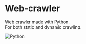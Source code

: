 # Web-crawler
Web crawler made with Python.  
For both static and dynamic crawling.  

![Python](https://img.shields.io/badge/python-3670A0?style=for-the-badge&logo=python&logoColor=ffdd54)
